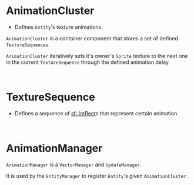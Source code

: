 # AnimationCluster

- Defines `Entity`'s texture animations.

`AnimationCluster` is a container component that stores a set of defined `TextureSequences`.

`AnimationCluster` iteratively sets it's owner's `Sprite` texture to the next one in the current `TextureSequence` through the defined animation delay.

<br>

# TextureSequence

- Defines a sequence of [sf::IntRect](https://www.sfml-dev.org/documentation/2.5.1/classsf_1_1Rect.php)s that represent certain animation.

<br>

# AnimationManager

`AnimationManager` is a `VectorManager` and `UpdateManager`.

It is used by the `EntityManager` to register `Entity`'s given `AnimationCluster`.
